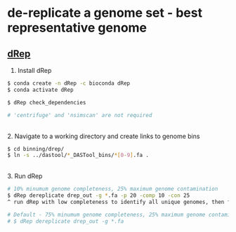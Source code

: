 # de-replicate a genome set - best representative genome

## [dRep](https://github.com/MrOlm/drep)

1. Install dRep

```bash
$ conda create -n dRep -c bioconda dRep
$ conda activate dRep

$ dRep check_dependencies

# 'centrifuge' and 'nsimscan' are not required
```

\
2. Navigate to a working directory and create links to genome bins

```bash
$ cd binning/drep/
$ ln -s ../dastool/*_DASTool_bins/*[0-9].fa .
```

\
3. Run dRep 

```bash
# 10% minumum genome completeness, 25% maximum genome contamination
$ dRep dereplicate drep_out -g *.fa -p 20 -comp 10 -con 25
^ run dRep with low completeness to identify all unique genomes, then filter by completeness and contamination to identify good quality bins.

# Default - 75% minumum genome completeness, 25% maximum genome contamination
# $ dRep dereplicate drep_out -g *.fa
```
